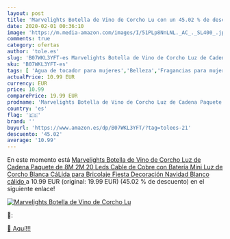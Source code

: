 ```yaml
---
layout: post
title: 'Marvelights Botella de Vino de Corcho Lu con un 45.02 % de descuento'
date: 2020-02-01 00:36:10
image: 'https://m.media-amazon.com/images/I/51PLp8NnLNL._AC_._SL400_.jpg'
comments: true
category: ofertas
author: 'tole.es'
slug: 'B07WKL3YFT-es Marvelights Botella de Vino de Corcho Luz de Cadena...'
sku: 'B07WKL3YFT-es'
tags: [ 'Agua de tocador para mujeres','Belleza','Fragancias para mujeres','Instrumentos de percusión para niños','Instrumentos musicales para niños','Juguetes','Juguetes y juegos','Perfumes y fragancias','Productos para el cuidado de la piel','Sets y juegos para el cuidado de la piel','navidad', ]
actualPrice: 10.99 EUR
currency: EUR
price: 10.99
comparePrice: 19.99 EUR
prodname: 'Marvelights Botella de Vino de Corcho Luz de Cadena Paquete de 8M 2M 20 Leds Cable de Cobre con Batería Mini Luz de Corcho Blanca CáLida para Bricolaje Fiesta Decoración Navidad  Blanco cálido '
country: 'es'
flag: '🇪🇸'
brand: ''
buyurl: 'https://www.amazon.es/dp/B07WKL3YFT/?tag=tolees-21'
descuento: '45.02'
average: '10.99'
---
```


En este momento está [Marvelights Botella de Vino de Corcho Luz de Cadena Paquete de 8M 2M 20 Leds Cable de Cobre con Batería Mini Luz de Corcho Blanca CáLida para Bricolaje Fiesta Decoración Navidad  Blanco cálido ](https://www.amazon.es/dp/B07WKL3YFT/?tag=tolees-21) a 10.99 EUR (original: 19.99 EUR) (45.02 %  de descuento) en el siguiente enlace!

[![Marvelights Botella de Vino de Corcho Lu](https://m.media-amazon.com/images/I/51PLp8NnLNL._AC_._SL400_.jpg)](https://www.amazon.es/dp/B07WKL3YFT/?tag=tolees-21)

🔎:


[🛒 Aquí!!!](https://www.amazon.es/dp/B07WKL3YFT/?tag=tolees-21)
